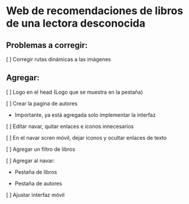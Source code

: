 # Web de recomendaciones de libros de una lectora desconocida 

## Problemas a corregir:

[ ] Corregir rutas dinámicas a las imágenes

 ## Agregar:

[ ] Logo en el head (Logo que se muestra en la pestaña)

[ ] Crear la pagina de autores
- Importante, ya está agregada solo implementar la interfaz

[ ] Editar navar, quitar enlaces e iconos innecesarios

[ ] En el navar scren móvil, dejar iconos y ocultar enlaces de texto

[ ] Agregar un filtro de libros

[ ] Agregar al navar:

- Pestaña de libros 

- Pestaña de autores

[ ] Ajustar interfaz móvil